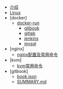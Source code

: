 * [介绍](README.md)
* [Linux](linux/linux.md)
* [docker]
  * [docker-run](docker/run)
    * [gitbook](docker/run/docker-gitbook.md)
    * [gitlab](docker/run/docker-gitlab.md)
    * [jenkins](docker/run/docker-jenkins.md)
    * [mysql](docker/run/docker-mysql.md)
* [nginx]
  * [nginx配置及常用命令](nginx/nginx配置及常用命令.md)
* [kvm]
  * [kvm常用命令](kvm/kvm常用命令.md)
* [gitbook]
  * [book.json](gitbook/book.json.md)
  * [SUMMARY.md](gitbook/SUMMARY.md)